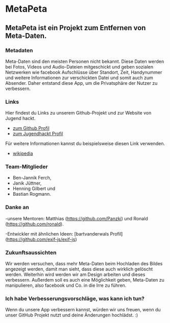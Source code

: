 # MetaPeta

## MetaPeta ist ein Projekt zum Entfernen von Meta-Daten.

### Metadaten
Meta-Daten sind den meisten Personen nicht bekannt. 
Diese Daten werden bei Fotos, Videos und Audio-Dateien mitgeschickt und geben sozialen Netzwerken wie facebook
Aufschlüsse über Standort, Zeit, Handynummer und weitere Informationen zur verschickten Datei und somit auch zum Absender.
Daher entstand diese App, um die Privatsphäre der Nutzer zu verbessern.

### Links
Hier findest du Links zu unserem Github-Projekt und zur Website von Jugend hackt.
* [zum Github Profil](https://jugendhackt.github.io/MetaPeta/)
* [zum Jugendhackt Profil](https://jugendhackt.org/projekte/)

Für weitere Informationen kannst du beispielsweise diesen Link verwenden.
* [wikipedia](https://de.wikipedia.org/wiki/Metadaten)

### Team-Mitglieder
* Ben-Jannik Ferch,
* Janik Jüttner,
* Henning Gilbert und
* Bastian Rogmann.

### Danke an 
-unsere Mentoren: Matthias (https://github.com/Panzki) und Ronald (https://github.com/ronald).
			
-Entwickler mit ähnlichen Ideen: [bartvanderwals Profil] (https://github.com/exif-js/exif-js)

### Zukunftsaussichten
Wir werden versuchen, dass mehr Meta-Daten beim Hochladen des Bildes angezeigt werden, damit man sieht, dass diese auch wirklich gelöscht werden.
Weiterhin wird werden wir am Design arbeiten und dieses verbessern.
Außerdem soll es auch eine Möglichkeit geben, Meta-Daten zu manipulieren, also facebook und Co. in die Irre zu führen.

### Ich habe Verbesserungsvorschläge, was kann ich tun?
Wenn du unsere App verbessern kannst, würden wir uns freuen, wenn du unser GitHub Projekt nutzt und deine Änderungen hochlädst. :)

